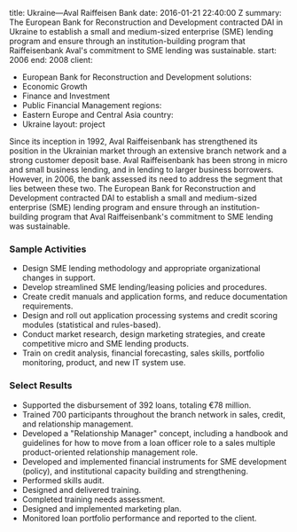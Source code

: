 
title: Ukraine—Aval Raiffeisen Bank
date: 2016-01-21 22:40:00 Z
summary: The European Bank for Reconstruction and Development contracted DAI in Ukraine
  to establish a small and medium-sized enterprise (SME) lending program and ensure
  through an institution-building program that Raiffeisenbank Aval's commitment to
  SME lending was sustainable.
start: 2006
end: 2008
client:
- European Bank for Reconstruction and Development
solutions:
- Economic Growth
- Finance and Investment
- Public Financial Management
regions:
- Eastern Europe and Central Asia
country:
- Ukraine
layout: project


Since its inception in 1992, Aval Raiffeisenbank has strengthened its position in the Ukrainian market through an extensive branch network and a strong customer deposit base. Aval Raiffeisenbank has been strong in micro and small business lending, and in lending to larger business borrowers. However, in 2006, the bank assessed its need to address the segment that lies between these two. The European Bank for Reconstruction and Development contracted DAI to establish a small and medium-sized enterprise (SME) lending program and ensure through an institution-building program that Aval Raiffeisenbank's commitment to SME lending was sustainable.

### Sample Activities

* Design SME lending methodology and appropriate organizational changes in support.
* Develop streamlined SME lending/leasing policies and procedures.
* Create credit manuals and application forms, and reduce documentation requirements.
* Design and roll out application processing systems and credit scoring modules (statistical and rules-based).
* Conduct market research, design marketing strategies, and create competitive micro and SME lending products.
* Train on credit analysis, financial forecasting, sales skills, portfolio monitoring, product, and new IT system use.

### Select Results

* Supported the disbursement of 392 loans, totaling €78 million.
* Trained 700 participants throughout the branch network in sales, credit, and relationship management.
* Developed a "Relationship Manager" concept, including a handbook and guidelines for how to move from a loan officer role to a sales multiple product-oriented relationship management role.
* Developed and implemented financial instruments for SME development (policy), and institutional capacity building and strengthening.
* Performed skills audit.
* Designed and delivered training.
* Completed training needs assessment.
* Designed and implemented marketing plan.
* Monitored loan portfolio performance and reported to the client.
